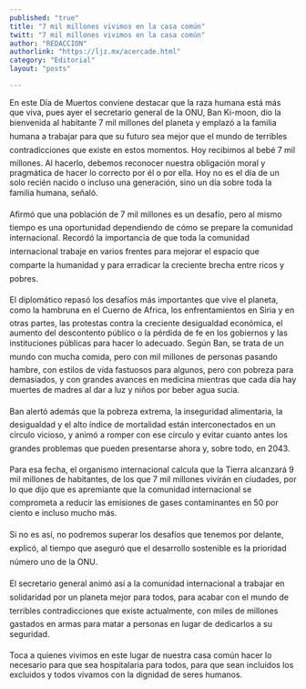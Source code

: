 ```yaml
---
published: "true"
title: "7 mil millones vivimos en la casa común"
twitt: "7 mil millones vivimos en la casa común"
author: "REDACCION"
authorlink: "https://ljz.mx/acercade.html"
category: "Editorial"
layout: "posts"

---
```



  En este Día de Muertos conviene destacar que la raza humana está más que viva, pues ayer el secretario general de la ONU, Ban Ki-moon, dio la bienvenida al habitante 7 mil millones del planeta y emplazó a la familia humana a trabajar para que su futuro sea mejor que el mundo de terribles contradicciones que existe en estos momentos. Hoy recibimos al bebé 7 mil millones. Al hacerlo, debemos reconocer nuestra obligación moral y pragmática de hacer lo correcto por él o por ella. Hoy no es el día de un solo recién nacido o incluso una generación, sino un día sobre toda la familia humana, señaló.



  Afirmó que una población de 7 mil millones es un desafío, pero al mismo tiempo es una oportunidad dependiendo de cómo se prepare la comunidad internacional. Recordó la importancia de que toda la comunidad internacional trabaje en varios frentes para mejorar el espacio que comparte la humanidad y para erradicar la creciente brecha entre ricos y pobres.



  El diplomático repasó los desafíos más importantes que vive el planeta, como la hambruna en el Cuerno de Africa, los enfrentamientos en Siria y en otras partes, las protestas contra la creciente desigualdad económica, el aumento del descontento público o la pérdida de fe en los gobiernos y las instituciones públicas para hacer lo adecuado. Según Ban, se trata de un mundo con mucha comida, pero con mil millones de personas pasando hambre, con estilos de vida fastuosos para algunos, pero con pobreza para demasiados, y con grandes avances en medicina mientras que cada día hay muertes de madres al dar a luz y niños por beber agua sucia.



  Ban alertó además que la pobreza extrema, la inseguridad alimentaria, la desigualdad y el alto índice de mortalidad están interconectados en un círculo vicioso, y animó a romper con ese círculo y evitar cuanto antes los grandes problemas que pueden presentarse ahora y, sobre todo, en 2043.



  Para esa fecha, el organismo internacional calcula que la Tierra alcanzará 9 mil millones de habitantes, de los que 7 mil millones vivirán en ciudades, por lo que dijo que es apremiante que la comunidad internacional se comprometa a reducir las emisiones de gases contaminantes en 50 por ciento e incluso mucho más.



  Si no es así, no podremos superar los desafíos que tenemos por delante, explicó, al tiempo que aseguró que el desarrollo sostenible es la prioridad número uno de la ONU.



  El secretario general animó así a la comunidad internacional a trabajar en solidaridad por un planeta mejor para todos, para acabar con el mundo de terribles contradicciones que existe actualmente, con miles de millones gastados en armas para matar a personas en lugar de dedicarlos a su seguridad.



  Toca a quienes vivimos en este lugar de nuestra casa común hacer lo necesario para que sea hospitalaria para todos, para que sean incluidos los excluidos y todos vivamos con la dignidad de seres humanos.

